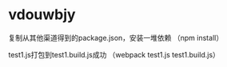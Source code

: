 # vdouwbjy

复制从其他渠道得到的package.json，安装一堆依赖
（npm install）

test1.js打包到test1.build.js成功
（webpack test1.js test1.build.js）